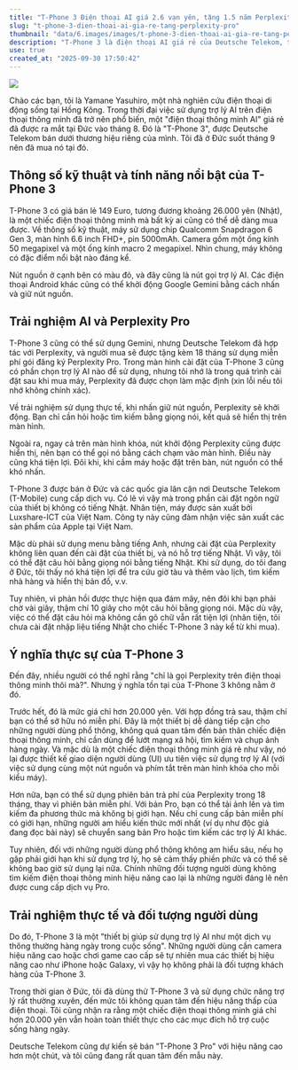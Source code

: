 ```yaml
---
title: "T-Phone 3 Điện thoại AI giá 2.6 vạn yên, tặng 1.5 năm Perplexity Pro"
slug: "t-phone-3-dien-thoai-ai-gia-re-tang-perplexity-pro"
thumbnail: "data/6.images/images/t-phone-3-dien-thoai-ai-gia-re-tang-perplexity-pro.webp"
description: "T-Phone 3 là điện thoại AI giá rẻ của Deutsche Telekom, tặng 1.5 năm Perplexity Pro miễn phí. Bài viết chia sẻ trải nghiệm mua và sử dụng T-Phone 3 tại Đức, nhấn mạnh khả năng tích hợp AI vào cuộc sống hàng ngày."
use: true
created_at: "2025-09-30 17:50:42"
---
```


![](/images/20250930-00000004-technoed-000-1-view.webp)

Chào các bạn, tôi là Yamane Yasuhiro, một nhà nghiên cứu điện thoại di động sống tại Hồng Kông. Trong thời đại việc sử dụng trợ lý AI trên điện thoại thông minh đã trở nên phổ biến, một "điện thoại thông minh AI" giá rẻ đã được ra mắt tại Đức vào tháng 8. Đó là "T-Phone 3", được Deutsche Telekom bán dưới thương hiệu riêng của mình. Tôi đã ở Đức suốt tháng 9 nên đã mua nó tại đó.

## Thông số kỹ thuật và tính năng nổi bật của T-Phone 3

T-Phone 3 có giá bán lẻ 149 Euro, tương đương khoảng 26.000 yên (Nhật), là một chiếc điện thoại thông minh mà bất kỳ ai cũng có thể dễ dàng mua được. Về thông số kỹ thuật, máy sử dụng chip Qualcomm Snapdragon 6 Gen 3, màn hình 6.6 inch FHD+, pin 5000mAh. Camera gồm một ống kính 50 megapixel và một ống kính macro 2 megapixel. Nhìn chung, máy không có đặc điểm nổi bật nào đáng kể.

Nút nguồn ở cạnh bên có màu đỏ, và đây cũng là nút gọi trợ lý AI. Các điện thoại Android khác cũng có thể khởi động Google Gemini bằng cách nhấn và giữ nút nguồn.

## Trải nghiệm AI và Perplexity Pro

T-Phone 3 cũng có thể sử dụng Gemini, nhưng Deutsche Telekom đã hợp tác với Perplexity, và người mua sẽ được tặng kèm 18 tháng sử dụng miễn phí gói đăng ký Perplexity Pro. Trong màn hình cài đặt của T-Phone 3 cũng có phần chọn trợ lý AI nào để sử dụng, nhưng tôi nhớ là trong quá trình cài đặt sau khi mua máy, Perplexity đã được chọn làm mặc định (xin lỗi nếu tôi nhớ không chính xác).

Về trải nghiệm sử dụng thực tế, khi nhấn giữ nút nguồn, Perplexity sẽ khởi động. Bạn chỉ cần hỏi hoặc tìm kiếm bằng giọng nói, kết quả sẽ hiển thị trên màn hình.

Ngoài ra, ngay cả trên màn hình khóa, nút khởi động Perplexity cũng được hiển thị, nên bạn có thể gọi nó bằng cách chạm vào màn hình. Điều này cũng khá tiện lợi. Đôi khi, khi cầm máy hoặc đặt trên bàn, nút nguồn có thể khó nhấn.

T-Phone 3 được bán ở Đức và các quốc gia lân cận nơi Deutsche Telekom (T-Mobile) cung cấp dịch vụ. Có lẽ vì vậy mà trong phần cài đặt ngôn ngữ của thiết bị không có tiếng Nhật. Nhân tiện, máy được sản xuất bởi Luxshare-ICT của Việt Nam. Công ty này cũng đảm nhận việc sản xuất các sản phẩm của Apple tại Việt Nam.

Mặc dù phải sử dụng menu bằng tiếng Anh, nhưng cài đặt của Perplexity không liên quan đến cài đặt của thiết bị, và nó hỗ trợ tiếng Nhật. Vì vậy, tôi có thể đặt câu hỏi bằng giọng nói bằng tiếng Nhật. Khi sử dụng, do tôi đang ở Đức, tôi thấy nó khá tiện lợi để tra cứu giờ tàu và thêm vào lịch, tìm kiếm nhà hàng và hiển thị bản đồ, v.v.

Tuy nhiên, vì phản hồi được thực hiện qua đám mây, nên đôi khi bạn phải chờ vài giây, thậm chí 10 giây cho một câu hỏi bằng giọng nói. Mặc dù vậy, việc có thể đặt câu hỏi mà không cần gõ chữ vẫn rất tiện lợi (nhân tiện, tôi chưa cài đặt nhập liệu tiếng Nhật cho chiếc T-Phone 3 này kể từ khi mua).

## Ý nghĩa thực sự của T-Phone 3

Đến đây, nhiều người có thể nghĩ rằng "chỉ là gọi Perplexity trên điện thoại thông minh thôi mà?". Nhưng ý nghĩa tồn tại của T-Phone 3 không nằm ở đó.

Trước hết, đó là mức giá chỉ hơn 20.000 yên. Với hợp đồng trả sau, thậm chí bạn có thể sở hữu nó miễn phí. Đây là một thiết bị dễ dàng tiếp cận cho những người dùng phổ thông, không quá quan tâm đến bản thân chiếc điện thoại thông minh, chỉ cần dùng để lướt mạng xã hội, tìm kiếm và chụp ảnh hàng ngày. Và mặc dù là một chiếc điện thoại thông minh giá rẻ như vậy, nó lại được thiết kế giao diện người dùng (UI) ưu tiên việc sử dụng trợ lý AI (với việc sử dụng cùng một nút nguồn và phím tắt trên màn hình khóa cho mỗi kiểu máy).

Hơn nữa, bạn có thể sử dụng phiên bản trả phí của Perplexity trong 18 tháng, thay vì phiên bản miễn phí. Với bản Pro, bạn có thể tải ảnh lên và tìm kiếm đa phương thức mà không bị giới hạn. Nếu chỉ cung cấp bản miễn phí có giới hạn, những người am hiểu kiến thức mới nhất (ví dụ như độc giả đang đọc bài này) sẽ chuyển sang bản Pro hoặc tìm kiếm các trợ lý AI khác.

Tuy nhiên, đối với những người dùng phổ thông không am hiểu sâu, nếu họ gặp phải giới hạn khi sử dụng trợ lý, họ sẽ cảm thấy phiền phức và có thể sẽ không bao giờ sử dụng lại nữa. Chính những đối tượng người dùng không tìm kiếm điện thoại thông minh hiệu năng cao lại là những người đáng lẽ nên được cung cấp dịch vụ Pro.

## Trải nghiệm thực tế và đối tượng người dùng

Do đó, T-Phone 3 là một "thiết bị giúp sử dụng trợ lý AI như một dịch vụ thông thường hàng ngày trong cuộc sống". Những người dùng cần camera hiệu năng cao hoặc chơi game cao cấp sẽ tự nhiên mua các thiết bị hiệu năng cao như iPhone hoặc Galaxy, vì vậy họ không phải là đối tượng khách hàng của T-Phone 3.

Trong thời gian ở Đức, tôi đã dùng thử T-Phone 3 và sử dụng chức năng trợ lý rất thường xuyên, đến mức tôi không quan tâm đến hiệu năng thấp của điện thoại. Tôi cũng nhận ra rằng một chiếc điện thoại thông minh giá chỉ hơn 20.000 yên vẫn hoàn toàn thiết thực cho các mục đích hỗ trợ cuộc sống hàng ngày.

Deutsche Telekom cũng dự kiến sẽ bán "T-Phone 3 Pro" với hiệu năng cao hơn một chút, và tôi cũng đang rất quan tâm đến mẫu này.